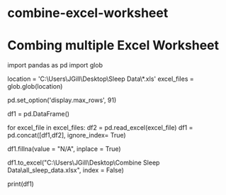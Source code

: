 # combine-excel-worksheet
# Combing multiple Excel Worksheet

import pandas as pd
import glob


location = 'C:\\Users\\JGill\\Desktop\\Sleep Data\\*.xls'
excel_files = glob.glob(location)

pd.set_option('display.max_rows', 91)

df1 = pd.DataFrame()

for excel_file in excel_files:
    df2 = pd.read_excel(excel_file)
    df1 = pd.concat([df1,df2], ignore_index= True)

df1.fillna(value = "N/A", inplace = True)

df1.to_excel("C:\\Users\\JGill\\Desktop\\Combine Sleep Data\\all_sleep_data.xlsx", index = False)

print(df1)
